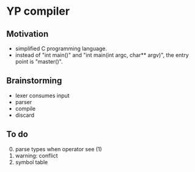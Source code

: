 # YP compiler

## Motivation

- simplified C programming language.
- instead of "int main()" and "int main(int argc, char** argv)", the entry point is "master()".

## Brainstorming

- lexer consumes input
- parser
- compile
- discard

## To do

0. parse types when operator see (1)
1. warning: conflict 
2. symbol table
